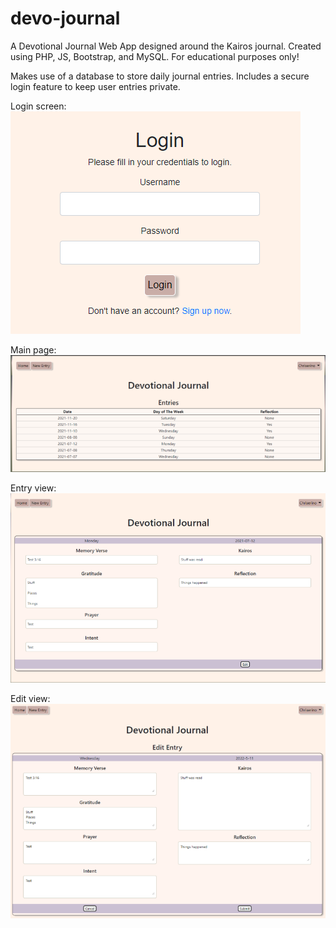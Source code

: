 # devo-journal
A Devotional Journal Web App designed around the Kairos journal. Created using PHP, JS, Bootstrap, and MySQL. For educational purposes only!

Makes use of a database to store daily journal entries. Includes a secure login feature to keep user entries private.

Login screen:  
![login page](https://github.com/chrisrob210/devo-journal/blob/main/images/login.png?raw=true)

Main page:  
![Main page](https://github.com/chrisrob210/devo-journal/blob/main/images/main.png?raw=true)

Entry view:  
![entry view](https://github.com/chrisrob210/devo-journal/blob/main/images/entry.png?raw=true)

Edit view:  
![edit view](https://github.com/chrisrob210/devo-journal/blob/main/images/edit.png?raw=true)
